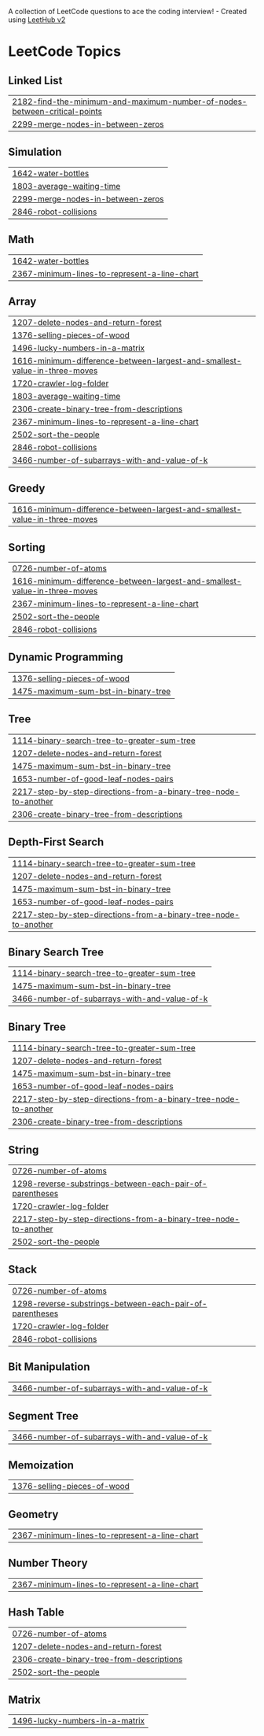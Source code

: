 A collection of LeetCode questions to ace the coding interview! - Created using [LeetHub v2](https://github.com/arunbhardwaj/LeetHub-2.0)
<!---LeetCode Topics Start-->
# LeetCode Topics
## Linked List
|  |
| ------- |
| [2182-find-the-minimum-and-maximum-number-of-nodes-between-critical-points](https://github.com/Omkar-Khairnar/Leetcode-Solutions/tree/master/2182-find-the-minimum-and-maximum-number-of-nodes-between-critical-points) |
| [2299-merge-nodes-in-between-zeros](https://github.com/Omkar-Khairnar/Leetcode-Solutions/tree/master/2299-merge-nodes-in-between-zeros) |
## Simulation
|  |
| ------- |
| [1642-water-bottles](https://github.com/Omkar-Khairnar/Leetcode-Solutions/tree/master/1642-water-bottles) |
| [1803-average-waiting-time](https://github.com/Omkar-Khairnar/Leetcode-Solutions/tree/master/1803-average-waiting-time) |
| [2299-merge-nodes-in-between-zeros](https://github.com/Omkar-Khairnar/Leetcode-Solutions/tree/master/2299-merge-nodes-in-between-zeros) |
| [2846-robot-collisions](https://github.com/Omkar-Khairnar/Leetcode-Solutions/tree/master/2846-robot-collisions) |
## Math
|  |
| ------- |
| [1642-water-bottles](https://github.com/Omkar-Khairnar/Leetcode-Solutions/tree/master/1642-water-bottles) |
| [2367-minimum-lines-to-represent-a-line-chart](https://github.com/Omkar-Khairnar/Leetcode-Solutions/tree/master/2367-minimum-lines-to-represent-a-line-chart) |
## Array
|  |
| ------- |
| [1207-delete-nodes-and-return-forest](https://github.com/Omkar-Khairnar/Leetcode-Solutions/tree/master/1207-delete-nodes-and-return-forest) |
| [1376-selling-pieces-of-wood](https://github.com/Omkar-Khairnar/Leetcode-Solutions/tree/master/1376-selling-pieces-of-wood) |
| [1496-lucky-numbers-in-a-matrix](https://github.com/Omkar-Khairnar/Leetcode-Solutions/tree/master/1496-lucky-numbers-in-a-matrix) |
| [1616-minimum-difference-between-largest-and-smallest-value-in-three-moves](https://github.com/Omkar-Khairnar/Leetcode-Solutions/tree/master/1616-minimum-difference-between-largest-and-smallest-value-in-three-moves) |
| [1720-crawler-log-folder](https://github.com/Omkar-Khairnar/Leetcode-Solutions/tree/master/1720-crawler-log-folder) |
| [1803-average-waiting-time](https://github.com/Omkar-Khairnar/Leetcode-Solutions/tree/master/1803-average-waiting-time) |
| [2306-create-binary-tree-from-descriptions](https://github.com/Omkar-Khairnar/Leetcode-Solutions/tree/master/2306-create-binary-tree-from-descriptions) |
| [2367-minimum-lines-to-represent-a-line-chart](https://github.com/Omkar-Khairnar/Leetcode-Solutions/tree/master/2367-minimum-lines-to-represent-a-line-chart) |
| [2502-sort-the-people](https://github.com/Omkar-Khairnar/Leetcode-Solutions/tree/master/2502-sort-the-people) |
| [2846-robot-collisions](https://github.com/Omkar-Khairnar/Leetcode-Solutions/tree/master/2846-robot-collisions) |
| [3466-number-of-subarrays-with-and-value-of-k](https://github.com/Omkar-Khairnar/Leetcode-Solutions/tree/master/3466-number-of-subarrays-with-and-value-of-k) |
## Greedy
|  |
| ------- |
| [1616-minimum-difference-between-largest-and-smallest-value-in-three-moves](https://github.com/Omkar-Khairnar/Leetcode-Solutions/tree/master/1616-minimum-difference-between-largest-and-smallest-value-in-three-moves) |
## Sorting
|  |
| ------- |
| [0726-number-of-atoms](https://github.com/Omkar-Khairnar/Leetcode-Solutions/tree/master/0726-number-of-atoms) |
| [1616-minimum-difference-between-largest-and-smallest-value-in-three-moves](https://github.com/Omkar-Khairnar/Leetcode-Solutions/tree/master/1616-minimum-difference-between-largest-and-smallest-value-in-three-moves) |
| [2367-minimum-lines-to-represent-a-line-chart](https://github.com/Omkar-Khairnar/Leetcode-Solutions/tree/master/2367-minimum-lines-to-represent-a-line-chart) |
| [2502-sort-the-people](https://github.com/Omkar-Khairnar/Leetcode-Solutions/tree/master/2502-sort-the-people) |
| [2846-robot-collisions](https://github.com/Omkar-Khairnar/Leetcode-Solutions/tree/master/2846-robot-collisions) |
## Dynamic Programming
|  |
| ------- |
| [1376-selling-pieces-of-wood](https://github.com/Omkar-Khairnar/Leetcode-Solutions/tree/master/1376-selling-pieces-of-wood) |
| [1475-maximum-sum-bst-in-binary-tree](https://github.com/Omkar-Khairnar/Leetcode-Solutions/tree/master/1475-maximum-sum-bst-in-binary-tree) |
## Tree
|  |
| ------- |
| [1114-binary-search-tree-to-greater-sum-tree](https://github.com/Omkar-Khairnar/Leetcode-Solutions/tree/master/1114-binary-search-tree-to-greater-sum-tree) |
| [1207-delete-nodes-and-return-forest](https://github.com/Omkar-Khairnar/Leetcode-Solutions/tree/master/1207-delete-nodes-and-return-forest) |
| [1475-maximum-sum-bst-in-binary-tree](https://github.com/Omkar-Khairnar/Leetcode-Solutions/tree/master/1475-maximum-sum-bst-in-binary-tree) |
| [1653-number-of-good-leaf-nodes-pairs](https://github.com/Omkar-Khairnar/Leetcode-Solutions/tree/master/1653-number-of-good-leaf-nodes-pairs) |
| [2217-step-by-step-directions-from-a-binary-tree-node-to-another](https://github.com/Omkar-Khairnar/Leetcode-Solutions/tree/master/2217-step-by-step-directions-from-a-binary-tree-node-to-another) |
| [2306-create-binary-tree-from-descriptions](https://github.com/Omkar-Khairnar/Leetcode-Solutions/tree/master/2306-create-binary-tree-from-descriptions) |
## Depth-First Search
|  |
| ------- |
| [1114-binary-search-tree-to-greater-sum-tree](https://github.com/Omkar-Khairnar/Leetcode-Solutions/tree/master/1114-binary-search-tree-to-greater-sum-tree) |
| [1207-delete-nodes-and-return-forest](https://github.com/Omkar-Khairnar/Leetcode-Solutions/tree/master/1207-delete-nodes-and-return-forest) |
| [1475-maximum-sum-bst-in-binary-tree](https://github.com/Omkar-Khairnar/Leetcode-Solutions/tree/master/1475-maximum-sum-bst-in-binary-tree) |
| [1653-number-of-good-leaf-nodes-pairs](https://github.com/Omkar-Khairnar/Leetcode-Solutions/tree/master/1653-number-of-good-leaf-nodes-pairs) |
| [2217-step-by-step-directions-from-a-binary-tree-node-to-another](https://github.com/Omkar-Khairnar/Leetcode-Solutions/tree/master/2217-step-by-step-directions-from-a-binary-tree-node-to-another) |
## Binary Search Tree
|  |
| ------- |
| [1114-binary-search-tree-to-greater-sum-tree](https://github.com/Omkar-Khairnar/Leetcode-Solutions/tree/master/1114-binary-search-tree-to-greater-sum-tree) |
| [1475-maximum-sum-bst-in-binary-tree](https://github.com/Omkar-Khairnar/Leetcode-Solutions/tree/master/1475-maximum-sum-bst-in-binary-tree) |
| [3466-number-of-subarrays-with-and-value-of-k](https://github.com/Omkar-Khairnar/Leetcode-Solutions/tree/master/3466-number-of-subarrays-with-and-value-of-k) |
## Binary Tree
|  |
| ------- |
| [1114-binary-search-tree-to-greater-sum-tree](https://github.com/Omkar-Khairnar/Leetcode-Solutions/tree/master/1114-binary-search-tree-to-greater-sum-tree) |
| [1207-delete-nodes-and-return-forest](https://github.com/Omkar-Khairnar/Leetcode-Solutions/tree/master/1207-delete-nodes-and-return-forest) |
| [1475-maximum-sum-bst-in-binary-tree](https://github.com/Omkar-Khairnar/Leetcode-Solutions/tree/master/1475-maximum-sum-bst-in-binary-tree) |
| [1653-number-of-good-leaf-nodes-pairs](https://github.com/Omkar-Khairnar/Leetcode-Solutions/tree/master/1653-number-of-good-leaf-nodes-pairs) |
| [2217-step-by-step-directions-from-a-binary-tree-node-to-another](https://github.com/Omkar-Khairnar/Leetcode-Solutions/tree/master/2217-step-by-step-directions-from-a-binary-tree-node-to-another) |
| [2306-create-binary-tree-from-descriptions](https://github.com/Omkar-Khairnar/Leetcode-Solutions/tree/master/2306-create-binary-tree-from-descriptions) |
## String
|  |
| ------- |
| [0726-number-of-atoms](https://github.com/Omkar-Khairnar/Leetcode-Solutions/tree/master/0726-number-of-atoms) |
| [1298-reverse-substrings-between-each-pair-of-parentheses](https://github.com/Omkar-Khairnar/Leetcode-Solutions/tree/master/1298-reverse-substrings-between-each-pair-of-parentheses) |
| [1720-crawler-log-folder](https://github.com/Omkar-Khairnar/Leetcode-Solutions/tree/master/1720-crawler-log-folder) |
| [2217-step-by-step-directions-from-a-binary-tree-node-to-another](https://github.com/Omkar-Khairnar/Leetcode-Solutions/tree/master/2217-step-by-step-directions-from-a-binary-tree-node-to-another) |
| [2502-sort-the-people](https://github.com/Omkar-Khairnar/Leetcode-Solutions/tree/master/2502-sort-the-people) |
## Stack
|  |
| ------- |
| [0726-number-of-atoms](https://github.com/Omkar-Khairnar/Leetcode-Solutions/tree/master/0726-number-of-atoms) |
| [1298-reverse-substrings-between-each-pair-of-parentheses](https://github.com/Omkar-Khairnar/Leetcode-Solutions/tree/master/1298-reverse-substrings-between-each-pair-of-parentheses) |
| [1720-crawler-log-folder](https://github.com/Omkar-Khairnar/Leetcode-Solutions/tree/master/1720-crawler-log-folder) |
| [2846-robot-collisions](https://github.com/Omkar-Khairnar/Leetcode-Solutions/tree/master/2846-robot-collisions) |
## Bit Manipulation
|  |
| ------- |
| [3466-number-of-subarrays-with-and-value-of-k](https://github.com/Omkar-Khairnar/Leetcode-Solutions/tree/master/3466-number-of-subarrays-with-and-value-of-k) |
## Segment Tree
|  |
| ------- |
| [3466-number-of-subarrays-with-and-value-of-k](https://github.com/Omkar-Khairnar/Leetcode-Solutions/tree/master/3466-number-of-subarrays-with-and-value-of-k) |
## Memoization
|  |
| ------- |
| [1376-selling-pieces-of-wood](https://github.com/Omkar-Khairnar/Leetcode-Solutions/tree/master/1376-selling-pieces-of-wood) |
## Geometry
|  |
| ------- |
| [2367-minimum-lines-to-represent-a-line-chart](https://github.com/Omkar-Khairnar/Leetcode-Solutions/tree/master/2367-minimum-lines-to-represent-a-line-chart) |
## Number Theory
|  |
| ------- |
| [2367-minimum-lines-to-represent-a-line-chart](https://github.com/Omkar-Khairnar/Leetcode-Solutions/tree/master/2367-minimum-lines-to-represent-a-line-chart) |
## Hash Table
|  |
| ------- |
| [0726-number-of-atoms](https://github.com/Omkar-Khairnar/Leetcode-Solutions/tree/master/0726-number-of-atoms) |
| [1207-delete-nodes-and-return-forest](https://github.com/Omkar-Khairnar/Leetcode-Solutions/tree/master/1207-delete-nodes-and-return-forest) |
| [2306-create-binary-tree-from-descriptions](https://github.com/Omkar-Khairnar/Leetcode-Solutions/tree/master/2306-create-binary-tree-from-descriptions) |
| [2502-sort-the-people](https://github.com/Omkar-Khairnar/Leetcode-Solutions/tree/master/2502-sort-the-people) |
## Matrix
|  |
| ------- |
| [1496-lucky-numbers-in-a-matrix](https://github.com/Omkar-Khairnar/Leetcode-Solutions/tree/master/1496-lucky-numbers-in-a-matrix) |
<!---LeetCode Topics End-->